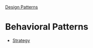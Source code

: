 [Design Patterns](../README.md)

# Behavioral Patterns


- [Strategy](./strategy/README.md)
<!-- TODO:
- [Chain of Responsibility](./chain-of-responsibility/README.md)
- [Command](./command/README.md)

- [Template](./template/README.md)
- [Memento](./memento/README.md)
- [Interpreter](./interpreter/README.md)

- [Visitor](./visitor/README.md)
- [State](./state/README.md)
- [mediator](./mediator/README.md)
- [observer](./observer/README.md)
-->